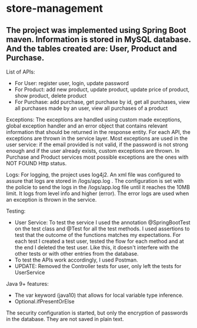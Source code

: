 # store-management
The project was implemented using Spring Boot maven.
Information is stored in MySQL database. And the tables created are: User, Product and Purchase.
----------------------------------------------------------------------------------------------------------------------------------------------------------------------------------------
List of APIs:
- For User: register user, login, update password
- For Product: add new product, update product, update price of product, show product, delete product
- For Purchase: add purchase, get purchase by id, get all purchases, view all purchases made by an user, view all purchases of a product

Exceptions:
The exceptions are handled using custom made exceptions, global exception handler and an error object that contains relevant information that should be returned in the response entity.
For each API, the exceptions are thrown in the service layer. 
Most exceptions are used in the user service: if the email provided is not valid, if the password is not strong enough and if the user already exists, custom exceptions are thrown.
In Purchase and Product services most possible exceptions are the ones with NOT FOUND Http status.

Logs:
For logging, the project uses log4j2. An xml file was configured to assure that logs are stored in /logs/app.log .
The configuration is set with the policie to send the logs in the /logs/app.log file until it reaches the 10MB limit. It logs from level info and higher (error).
The error logs are used when an exception is thrown in the service.

Testing:
   - User Service:
To test the service I used the annotation @SpringBootTest on the test class and @Test for all the test methods. I used assertions to test that the outcome of the functions matches 
my expectations. For each test I created a test user, tested the flow for each method and at the end I deleted the test user. Like this, it doesn't interfere with the other tests
or with other entries from the database.
   - To test the APIs work accordingly, I used Postman.
   - UPDATE: Removed the Controller tests for user, only left the tests for UserService

Java 9+ features:
- The var keyword (java10) that allows for local variable type inference.
- Optional.ifPresentOrElse

The security configuration is started, but only the encryption of passwords in the database. They are not saved in plain text.
